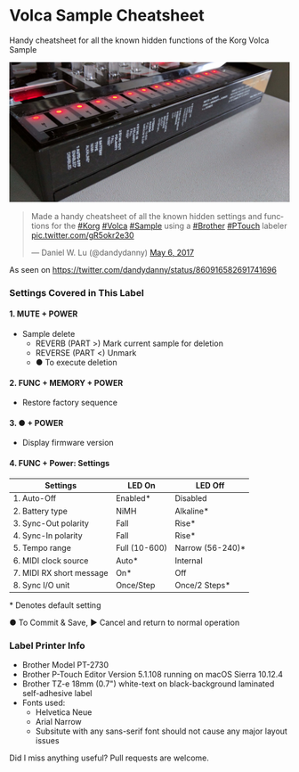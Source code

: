 Volca Sample Cheatsheet
=========================
Handy cheatsheet for all the known hidden functions of the Korg Volca Sample

![Volca Sample Cheatsheet sticker / label](/volcasamplecheatsheet.jpg?raw=true "Volca Sample Cheatsheet")

<blockquote class="twitter-tweet" data-lang="en"><p lang="en" dir="ltr">Made a handy cheatsheet of all the known hidden settings and functions for the <a href="https://twitter.com/hashtag/Korg?src=hash">#Korg</a> <a href="https://twitter.com/hashtag/Volca?src=hash">#Volca</a> <a href="https://twitter.com/hashtag/Sample?src=hash">#Sample</a> using a <a href="https://twitter.com/hashtag/Brother?src=hash">#Brother</a> <a href="https://twitter.com/hashtag/PTouch?src=hash">#PTouch</a> labeler <a href="https://t.co/gR5okr2e30">pic.twitter.com/gR5okr2e30</a></p>&mdash; Daniel W. Lu (@dandydanny) <a href="https://twitter.com/dandydanny/status/860916582691741696">May 6, 2017</a></blockquote>

As seen on https://twitter.com/dandydanny/status/860916582691741696


### Settings Covered in This Label

#### 1. MUTE + POWER
  * Sample delete
    * REVERB (PART \>) Mark current sample for deletion
    * REVERSE (PART <) Unmark
    * ● To execute deletion

#### 2. FUNC + MEMORY + POWER
  * Restore factory sequence
#### 3. ● + POWER
  * Display firmware version
#### 4.  FUNC + Power: Settings

| Settings 						| LED On 		| LED Off |
| ----------------------------- | ------------- | ------- |
| 1. Auto-Off					| Enabled*		| Disabled |
| 2. Battery type				| NiMH			| Alkaline* |
| 3. Sync-Out polarity			| Fall			| Rise* |
| 4. Sync-In polarity			| Fall			| Rise* |
| 5. Tempo range				| Full (10-600)	| Narrow (56-240)* |
| 6. MIDI clock source			| Auto*			| Internal |
| 7. MIDI RX short message		| On*			| Off |
| 8. Sync I/O unit				| Once/Step		| Once/2 Steps* |

\* Denotes default setting

● To Commit & Save, ▶ Cancel and return to normal operation


### Label Printer Info
* Brother Model PT-2730
* Brother P-Touch Editor Version 5.1.108 running on macOS Sierra 10.12.4
* Brother TZ-e 18mm (0.7") white-text on black-background laminated self-adhesive label
* Fonts used:
  * Helvetica Neue
  * Arial Narrow
  * Subsitute with any sans-serif font should not cause any major layout issues

Did I miss anything useful? Pull requests are welcome.
